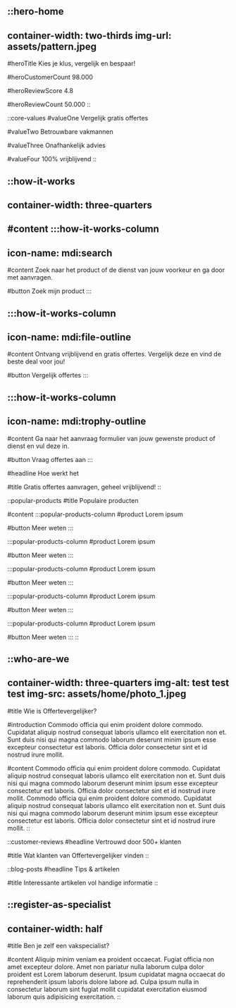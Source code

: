 ::hero-home
---
container-width: two-thirds
img-url: assets/pattern.jpeg
---
#heroTitle
Kies je klus, vergelijk en bespaar!

#heroCustomerCount
98.000

#heroReviewScore
4.8

#heroReviewCount
50.000
::

::core-values
#valueOne
Vergelijk gratis offertes

#valueTwo
Betrouwbare vakmannen

#valueThree
Onafhankelijk advies

#valueFour
100% vrijblijvend
::

::how-it-works
---
container-width: three-quarters
---
#content
  :::how-it-works-column
  ---
  icon-name: mdi:search
  ---
  #content
  Zoek naar het product of de dienst van jouw voorkeur en ga door met aanvragen.
  
  #button
  Zoek mijn product
  :::

  :::how-it-works-column
  ---
  icon-name: mdi:file-outline
  ---
  #content
  Ontvang vrijblijvend en gratis offertes. Vergelijk deze en vind de beste deal voor jou!
  
  #button
  Vergelijk offertes
  :::

  :::how-it-works-column
  ---
  icon-name: mdi:trophy-outline
  ---
  #content
  Ga naar het aanvraag formulier van jouw gewenste product of dienst en vul deze in.
  
  #button
  Vraag offertes aan
  :::

#headline
Hoe werkt het

#title
Gratis offertes aanvragen, geheel vrijblijvend!
::

::popular-products
#title
Populaire producten

#content
  :::popular-products-column
  #product
  Lorem ipsum
  
  #button
  Meer weten
  :::

  :::popular-products-column
  #product
  Lorem ipsum
  
  #button
  Meer weten
  :::

  :::popular-products-column
  #product
  Lorem ipsum
  
  #button
  Meer weten
  :::

  :::popular-products-column
  #product
  Lorem ipsum
  
  #button
  Meer weten
  :::

  :::popular-products-column
  #product
  Lorem ipsum
  
  #button
  Meer weten
  :::
::

::who-are-we
---
container-width: three-quarters
img-alt: test test test
img-src: assets/home/photo_1.jpeg
---
#title
Wie is Offertevergelijker?

#introduction
Commodo officia qui enim proident dolore commodo. Cupidatat aliquip nostrud consequat laboris ullamco elit exercitation non et. Sunt duis nisi qui magna commodo laborum deserunt minim ipsum esse excepteur consectetur est laboris. Officia dolor consectetur sint et id nostrud irure mollit.

#content
Commodo officia qui enim proident dolore commodo. Cupidatat aliquip nostrud consequat laboris ullamco elit exercitation non et. Sunt duis nisi qui magna commodo laborum deserunt minim ipsum esse excepteur consectetur est laboris. Officia dolor consectetur sint et id nostrud irure mollit. Commodo officia qui enim proident dolore commodo. Cupidatat aliquip nostrud consequat laboris ullamco elit exercitation non et. Sunt duis nisi qui magna commodo laborum deserunt minim ipsum esse excepteur consectetur est laboris. Officia dolor consectetur sint et id nostrud irure mollit.
::

::customer-reviews
#headline
Vertrouwd door 500+ klanten

#title
Wat klanten van Offertevergelijker vinden
::

::blog-posts
#headline
Tips & artikelen

#title
Interessante artikelen vol handige informatie
::

::register-as-specialist
---
container-width: half
---
#title
Ben je zelf een vakspecialist?

#content
Aliquip minim veniam ea proident occaecat. Fugiat officia non amet excepteur dolore. Amet non pariatur nulla laborum culpa dolor proident est Lorem laborum deserunt. Ipsum cupidatat magna occaecat do reprehenderit ipsum laboris dolore labore ad. Culpa ipsum nulla in consectetur laborum sint fugiat mollit cupidatat exercitation eiusmod laborum quis adipisicing exercitation.
::
